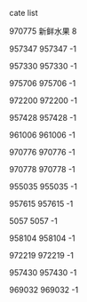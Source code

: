 cate list

970775 新鲜水果 8

957347 957347 -1

957330 957330 -1

975706 975706 -1

972200 972200 -1

957428 957428 -1

961006 961006 -1

970776 970776 -1

970778 970778 -1

955035 955035 -1

957615 957615 -1

5057 5057 -1

958104 958104 -1

972219 972219 -1

957430 957430 -1

969032 969032 -1

